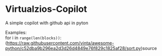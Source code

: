 # Virtualzios-Copilot
A simple copilot with github api in pyton

Examples:<br>
for i in `range(len(blocks))`: (https://raw.githubusercontent.com/vinta/awesome-python/c52dba9b296ea2d3d26d4849e76f829c1825af28/sort.py)source
